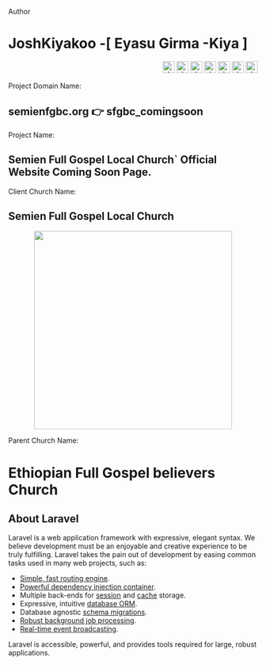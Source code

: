 Author
# JoshKiyakoo -[ Eyasu Girma -Kiya ]
<p align="right">
  <a href="mailto:sendtokiya@gmail.com" target="_blank"><img src="https://github.com/JoshKiyakoo/Profiler/blob/master/Gmail.png" alt="JoshKiyakoo on Gmail" target="_blank" width="24px" height="24px"></a>
  <a href="https://facebook.com/JoshKiyakoo" target="_blank"><img src="https://github.com/JoshKiyakoo/Profiler/blob/master/facebook.png" alt="JoshKiyakoo on Facebook" target="_blank" width="24px" height="24px"></a>
  <a href="https://t.me/JoshKiyakoo" target="_blank"><img src="https://github.com/JoshKiyakoo/Profiler/blob/master/telegram.png" target="_blank" alt="JoshKiyakoo on Telegram" width="24px" height="24px"></a>
  <a href="https://linkedin.com/in/JoshKiyakoo" target="_blank"><img src="https://github.com/JoshKiyakoo/Profiler/blob/master/linkedin.png" target="_blank" alt="JoshKiyakoo on LinkedIn" width="24px" height="24px"></a>
  <a href="https://twitter.com/JoshKiyakoo" target="_blank"><img src="https://github.com/JoshKiyakoo/Profiler/blob/master/twitter.png" target="_blank" alt="JoshKiyakoo on Twitter" width="24px" height="24px"></a>
  <a href="https://instagram.com/JoshKiyakoo" target="_blank"><img src="https://github.com/JoshKiyakoo/Profiler/blob/master/Instagram.png" target="_blank" alt="JoshKiyakoo on Instagram" width="24px" height="24px"></a>
  <a href="https://github.com/JoshKiyakoo" target="_blank"><img src="https://github.com/JoshKiyakoo/Profiler/blob/master/github.png" target="_blank" alt="JoshKiyakoo on GitHub" width="24px" height="24px"></a>
</p>

Project Domain Name:
## semienfgbc.org 👉 sfgbc_comingsoon
Project Name:
## Semien Full Gospel Local Church` Official Website Coming Soon Page.

Client Church Name:
## Semien Full Gospel Local Church
<p align="center"><a href="https://semienfgbc.org" target="_blank"><img src="https://github.com/JoshKiyakoo/mrms.semienfgbc.org/blob/master/public/icon/FGBC_Fav_Icon.png" width="400"></a></p>

Parent Church Name:
# Ethiopian Full Gospel believers Church

## About Laravel

Laravel is a web application framework with expressive, elegant syntax. We believe development must be an enjoyable and creative experience to be truly fulfilling. Laravel takes the pain out of development by easing common tasks used in many web projects, such as:

- [Simple, fast routing engine](https://laravel.com/docs/routing).
- [Powerful dependency injection container](https://laravel.com/docs/container).
- Multiple back-ends for [session](https://laravel.com/docs/session) and [cache](https://laravel.com/docs/cache) storage.
- Expressive, intuitive [database ORM](https://laravel.com/docs/eloquent).
- Database agnostic [schema migrations](https://laravel.com/docs/migrations).
- [Robust background job processing](https://laravel.com/docs/queues).
- [Real-time event broadcasting](https://laravel.com/docs/broadcasting).

Laravel is accessible, powerful, and provides tools required for large, robust applications.
